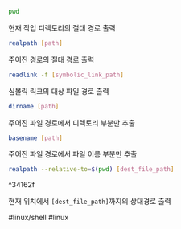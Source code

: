 ```bash
pwd
```
현재 작업 디렉토리의 절대 경로 출력

```bash
realpath [path]
```
주어진 경로의 절대 경로 출력
```bash
readlink -f [symbolic_link_path]
```
심볼릭 릭크의 대상 파일 경로 출력

```bash
dirname [path]
```
주어진 파일 경로에서 디렉토리 부분만 추출

```bash
basename [path]
```
주어진 파일 경로에서 파일 이름 부분만 추출

```bash
realpath --relative-to=$(pwd) [dest_file_path]
```

^34162f

현재 위치에서 `[dest_file_path]`까지의 상대경로 출력

#linux/shell #linux